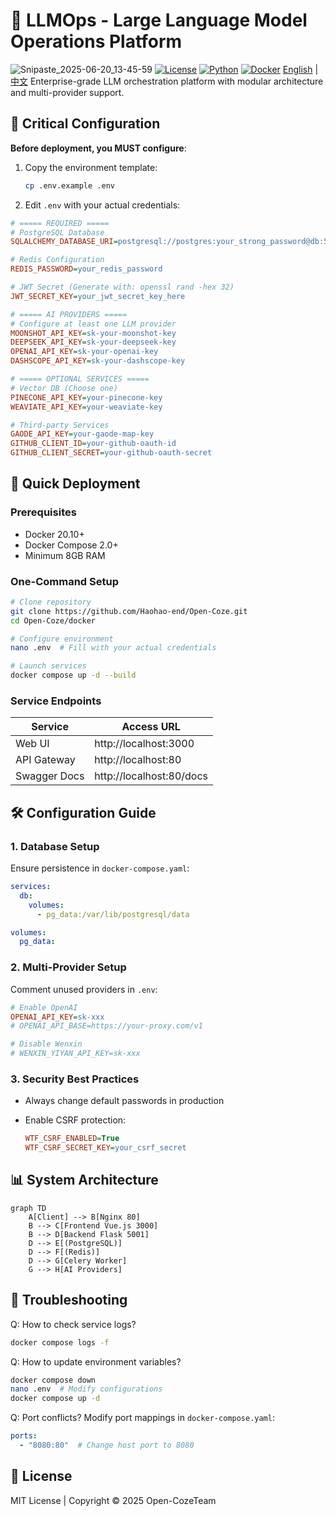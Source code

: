 # 🚀 LLMOps - Large Language Model Operations Platform 
![Snipaste_2025-06-20_13-45-59](https://github.com/user-attachments/assets/aa3a68f8-372b-466e-a744-2a5028ed5931)
[![License](https://img.shields.io/badge/license-MIT-blue.svg)](LICENSE)
[![Python](https://img.shields.io/badge/python-3.9+-blue.svg)](https://www.python.org/)
[![Docker](https://img.shields.io/badge/docker-20.10+-blue.svg)](https://www.docker.com/)
[English](README.md) | [中文](README_ZH.md)
Enterprise-grade LLM orchestration platform with modular architecture and multi-provider support.

## 🔐 Critical Configuration

**Before deployment, you MUST configure**:

1. Copy the environment template:

   ```bash
   cp .env.example .env
   ```

2. Edit `.env` with your actual credentials:

```ini
# ===== REQUIRED =====
# PostgreSQL Database
SQLALCHEMY_DATABASE_URI=postgresql://postgres:your_strong_password@db:5432/llmops

# Redis Configuration
REDIS_PASSWORD=your_redis_password

# JWT Secret (Generate with: openssl rand -hex 32)
JWT_SECRET_KEY=your_jwt_secret_key_here

# ===== AI PROVIDERS =====
# Configure at least one LLM provider
MOONSHOT_API_KEY=sk-your-moonshot-key
DEEPSEEK_API_KEY=sk-your-deepseek-key
OPENAI_API_KEY=sk-your-openai-key
DASHSCOPE_API_KEY=sk-your-dashscope-key

# ===== OPTIONAL SERVICES =====
# Vector DB (Choose one)
PINECONE_API_KEY=your-pinecone-key
WEAVIATE_API_KEY=your-weaviate-key

# Third-party Services
GAODE_API_KEY=your-gaode-map-key
GITHUB_CLIENT_ID=your-github-oauth-id
GITHUB_CLIENT_SECRET=your-github-oauth-secret
```

## 🚀 Quick Deployment

### Prerequisites

- Docker 20.10+
- Docker Compose 2.0+
- Minimum 8GB RAM

### One-Command Setup

```bash
# Clone repository
git clone https://github.com/Haohao-end/Open-Coze.git
cd Open-Coze/docker

# Configure environment
nano .env  # Fill with your actual credentials

# Launch services
docker compose up -d --build
```

### Service Endpoints

| Service      | Access URL               |
| ------------ | ------------------------ |
| Web UI       | http://localhost:3000    |
| API Gateway  | http://localhost:80      |
| Swagger Docs | http://localhost:80/docs |

## 🛠️ Configuration Guide

### 1. Database Setup

Ensure persistence in `docker-compose.yaml`:

```yaml
services:
  db:
    volumes:
      - pg_data:/var/lib/postgresql/data

volumes:
  pg_data:
```

### 2. Multi-Provider Setup

Comment unused providers in `.env`:

```ini
# Enable OpenAI
OPENAI_API_KEY=sk-xxx
# OPENAI_API_BASE=https://your-proxy.com/v1

# Disable Wenxin
# WENXIN_YIYAN_API_KEY=sk-xxx
```

### 3. Security Best Practices

- Always change default passwords in production

- Enable CSRF protection:

  ```ini
  WTF_CSRF_ENABLED=True
  WTF_CSRF_SECRET_KEY=your_csrf_secret
  ```

## 📊 System Architecture

```mermaid
graph TD
    A[Client] --> B[Nginx 80]
    B --> C[Frontend Vue.js 3000]
    B --> D[Backend Flask 5001]
    D --> E[(PostgreSQL)]
    D --> F[(Redis)]
    D --> G[Celery Worker]
    G --> H[AI Providers]
```

## 🔧 Troubleshooting

Q: How to check service logs?

```bash
docker compose logs -f
```

Q: How to update environment variables?

```bash
docker compose down
nano .env  # Modify configurations
docker compose up -d
```

Q: Port conflicts?
Modify port mappings in `docker-compose.yaml`:

```yaml
ports:
  - "8080:80"  # Change host port to 8080
```

## 📜 License

MIT License | Copyright © 2025 Open-CozeTeam

